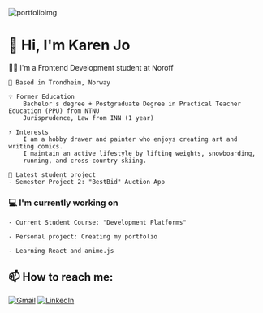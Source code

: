 
![portfolioimg](https://github.com/KarenJoo/KarenJoo/assets/114563762/952a636c-7d86-4648-9a87-b7d266a35750)

# 👋 Hi, I'm Karen Jo 

   :woman_technologist: I'm a Frontend Development student at Noroff
    
    📍 Based in Trondheim, Norway

    💡 Former Education
        Bachelor's degree + Postgraduate Degree in Practical Teacher Education (PPU) from NTNU
        Jurisprudence, Law from INN (1 year)

    ⚡ Interests
        I am a hobby drawer and painter who enjoys creating art and writing comics. 
        I maintain an active lifestyle by lifting weights, snowboarding,
        running, and cross-country skiing.

    🔭 Latest student project
    - Semester Project 2: "BestBid" Auction App


### 💻 I'm currently working on

    - Current Student Course: "Development Platforms"
    
    - Personal project: Creating my portfolio
    
    - Learning React and anime.js 

    
## 📫 How to reach me: 
[![Gmail](https://img.shields.io/badge/Gmail-D14836?style=for-the-badge&logo=gmail&logoColor=white)](mailto:karenfiksdahl@gmail.com) [![LinkedIn](https://img.shields.io/badge/LinkedIn-0077B5?style=for-the-badge&logo=linkedin&logoColor=white)](https://www.linkedin.com/in/karen-jo/)
    

